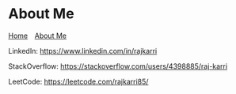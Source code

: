 # About Me

[Home](index.md)&emsp;[About Me](about-me.md)

LinkedIn: <a href="https://www.linkedin.com/in/rajkarri" target="_blank">https://www.linkedin.com/in/rajkarri</a>

StackOverflow: <a href="https://stackoverflow.com/users/4398885/raj-karri" target="_blank">https://stackoverflow.com/users/4398885/raj-karri</a>

LeetCode: <a href="https://leetcode.com/rajkarri85/" target="_blank">https://leetcode.com/rajkarri85/</a>
